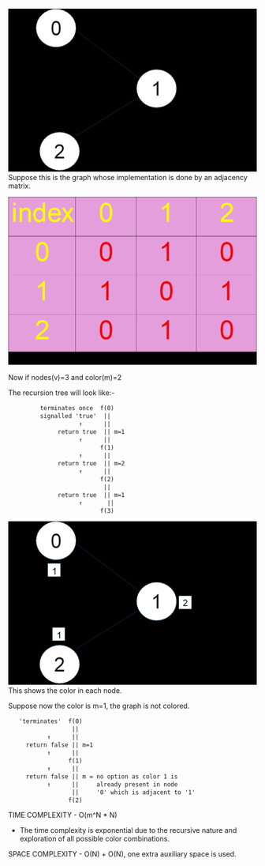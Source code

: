![img.png](img.png)
Suppose this is the graph whose implementation is done by an adjacency matrix.

![img_3.png](img_3.png)

Now if nodes(v)=3 and color(m)=2

The recursion tree will look like:- 

             terminates once  f(0)
             signalled 'true'  ||
                        ↑      || 
                  return true  || m=1
                        ↑      ||
                              f(1)
                        ↑      ||
                  return true  || m=2
                        ↑      ||
                              f(2)
                               ||
                  return true  || m=1
                        ↑       ||
                              f(3)

![img_1.png](img_1.png)
This shows the color in each node.

Suppose now the color is m=1, the graph is not colored.

       'terminates'  f(0)
                      ||
               ↑      ||
         return false || m=1
               ↑      ||
                     f(1)
               ↑      ||
         return false || m = no option as color 1 is
               ↑      ||     already present in node 
                      ||     '0' which is adjacent to '1'
                     f(2)

TIME COMPLEXITY - O(m^N * N)

*  The time complexity is exponential due to the recursive nature and exploration of all possible color combinations.

SPACE COMPLEXITY - O(N) + O(N), one extra auxiliary space is used.